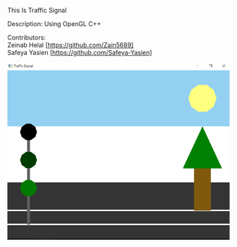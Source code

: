 This Is Traffic Signal

Description: Using OpenGL C++

Contributors:<br>
Zeinab Helal [https://github.com/Zain5689]<br>
Safeya Yasien [https://github.com/Safeya-Yasien]

![Traffic Signal](traffic_signal.png)
